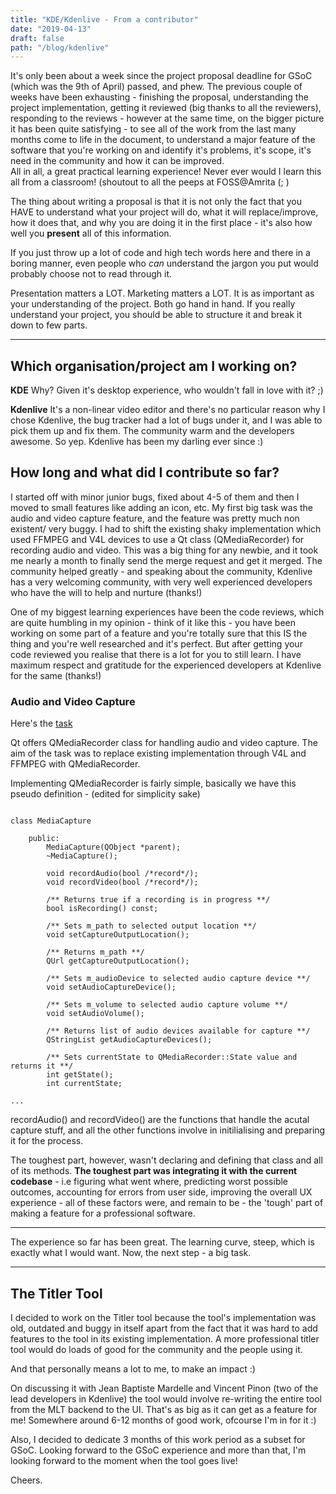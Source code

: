 ```yaml
---
title: "KDE/Kdenlive - From a contributor"
date: "2019-04-13"
draft: false
path: "/blog/kdenlive"
---
```


It's only been about a week since the project proposal deadline for GSoC (which was the 9th of April) passed, and phew. The previous couple of weeks have been exhausting - finishing the proposal, understanding the project implementation, getting it reviewed (big thanks to all the reviewers), responding to the reviews -  however at the same time, on the bigger picture it has been quite satisfying - to see all of the work from the last many months come to life in the document, to understand a major feature of the software that you're working on and identify it's problems, it's scope, it's need in the community and how it can be improved.  <br>
All in all, a great practical learning experience! Never ever would I learn this all from a classroom! (shoutout to all the peeps at FOSS@Amrita (; ) 

The thing about writing a proposal is that it is not only the fact that you HAVE to understand what your project will do, what it will replace/improve, how it does that, and why you are doing it in the first place - it's also how well you **present** all of this information. 

If you just throw up a lot of code and high tech words here and there in a boring manner, even people who *can* understand the jargon you put would probably choose not to read through it.

Presentation matters a LOT. Marketing matters a LOT. It is as important as your understanding of the project. Both go hand in hand. If you really understand your project, you should be able to structure it and break it down to few parts. 

----

## Which organisation/project am I working on?

**KDE** Why? Given it's desktop experience, who wouldn't fall in love with it? ;)

**Kdenlive** It's a non-linear video editor and there's no particular reason why I chose Kdenlive, the bug tracker had a lot of bugs under it, and I was able to pick them up and fix them. The community  warm and the developers awesome. So yep. Kdenlive has been my darling ever since :) 


## How long and what did I contribute so far?

I started off with minor junior bugs, fixed about 4-5 of them and then I moved to small features like adding an icon, etc. My first big task was the audio and video capture feature, and the feature was pretty much non existent/ very buggy. I had to shift the existing shaky implementation which used FFMPEG and V4L devices to use a Qt class (QMediaRecorder) for recording audio and video. This was a big thing for any newbie, and it took me nearly a month to finally send the merge request and get it merged. The community helped greatly - and speaking about the community, Kdenlive has a very welcoming community, with very well experienced developers who have the will to help and nurture (thanks!) 

One of my biggest learning experiences have been the code reviews, which are quite humbling in my opinion - think of it like this - you have been working on some part of a feature and you're totally sure that this IS the thing and you're well researched and it's perfect. But after getting your code reviewed you realise that there is a lot for you to still learn. I have maximum respect and gratitude for the experienced developers at Kdenlive for the same (thanks!)


### Audio and Video Capture

Here's the [task](https://phabricator.kde.org/T9292)

Qt offers QMediaRecorder class for handling audio and video capture. The aim of the task was to replace existing implementation through V4L and FFMPEG with QMediaRecorder.

Implementing QMediaRecorder is fairly simple, basically we have this pseudo definition - (edited for simplicity sake)

```

class MediaCapture 

	public:
	    MediaCapture(QObject *parent);
	    ~MediaCapture();

	    void recordAudio(bool /*record*/);
	    void recordVideo(bool /*record*/);

	    /** Returns true if a recording is in progress **/
	    bool isRecording() const;

	    /** Sets m_path to selected output location **/
	    void setCaptureOutputLocation();

	    /** Returns m_path **/
	    QUrl getCaptureOutputLocation();

	    /** Sets m_audioDevice to selected audio capture device **/
	    void setAudioCaptureDevice();

	    /** Sets m_volume to selected audio capture volume **/
	    void setAudioVolume();

	    /** Returns list of audio devices available for capture **/
	    QStringList getAudioCaptureDevices();

	    /** Sets currentState to QMediaRecorder::State value and returns it **/
	    int getState();
	    int currentState;

...

```

recordAudio() and recordVideo() are the functions that handle the acutal capture stuff, and all the other functions involve in initilialising and preparing it for the process.


The toughest part, however, wasn't declaring and defining that class and all of its methods. **The toughest part was integrating it with the current codebase** - i.e figuring what went where, predicting worst possible outcomes, accounting for errors from user side, improving the overall UX experience - all of these factors were, and remain to be - the 'tough' part of making a feature for a professional software. 

------------

The experience so far has been great. The learning curve, steep, which is exactly what I would want. Now, the next step - a big task.

------

## The Titler Tool

I decided to work on the Titler tool because the tool's implementation was old, outdated and buggy in itself apart from the fact that it was hard to add features to the tool in its existing implementation. A more professional titler tool would do loads of good for the community and the people using it. 

And that personally means a lot to me, to make an impact :) 

On discussing it with Jean Baptiste Mardelle and Vincent Pinon (two of the lead developers in Kdenlive) the tool would involve re-writing the entire tool from the MLT backend to the UI. That's as big as it can get as a feature for me!
Somewhere around 6-12 months of good work, ofcourse I'm in for it :) 

Also, I decided to dedicate 3 months of this work period as a subset for GSoC. Looking forward to the GSoC experience and more than that, I'm looking forward to the moment when the tool goes live! 

Cheers.



















